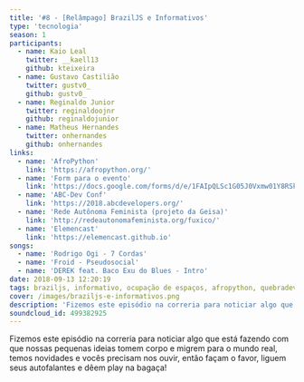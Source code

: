```yaml
---
title: '#8 - [Relâmpago] BrazilJS e Informativos'
type: 'tecnologia'
season: 1
participants:
  - name: Kaio Leal
    twitter: __kaell13
    github: kteixeira
  - name: Gustavo Castilião
    twitter: gustv0_
    github: gustv0_
  - name: Reginaldo Junior
    twitter: reginaldoojnr
    github: reginaldojunior
  - name: Matheus Hernandes
    twitter: onhernandes
    github: onhernandes
links:
  - name: 'AfroPython'
    link: 'https://afropython.org/'
  - name: 'Form para o evento'
    link: 'https://docs.google.com/forms/d/e/1FAIpQLSc1G05J0Vxmw01Y8RSkKVvzLQXBIli37ObAh3PrNJ8AQruqeQ/viewform'
  - name: 'ABC-Dev Conf'
    link: 'https://2018.abcdevelopers.org/'
  - name: 'Rede Autônoma Feminista (projeto da Geisa)'
    link: 'http://redeautonomafeminista.org/fuxico/'
  - name: 'Elemencast'
    link: 'https://elemencast.github.io'
songs:
  - name: 'Rodrigo Ogi - 7 Cordas'
  - name: 'Froid - Pseudosocial'
  - name: 'DEREK feat. Baco Exu do Blues - Intro'
date: 2018-09-13 12:20:19
tags: braziljs, informativo, ocupação de espaços, afropython, quebradev, afroquebradev, periferia
cover: /images/braziljs-e-informativos.png
description: 'Fizemos este episódio na correria para noticiar algo que está fazendo com que nossas pequenas ideias tomem corpo e migrem para o mundo real, temos novidades e vocês precisam nos ouvir, então façam o favor, liguem seus autofalantes e dêem play na bagaça!'
soundcloud_id: 499382925
---
```


Fizemos este episódio na correria para noticiar algo que está fazendo com que nossas pequenas ideias tomem corpo e migrem para o mundo real, temos novidades e vocês precisam nos ouvir, então façam o favor, liguem seus autofalantes e dêem play na bagaça!
